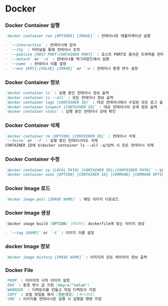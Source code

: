 # Docker

### Docker Container 실행

```md
`docker container run [OPTIONS] [IMAGE]` : 컨테이너로 애플리케이션 실행

- `--interactive` : 컨테이너에 접속
- `--tty` : 터미널을 통해 컨테이너 조작
- `--publish [HOST PORT:CONTAINER PORT]` : 호스트 PORT로 들어온 트래픽을 컨테이너 PORT로 전달
- `--detach` or `-d` : 컨테이너를 백그라운드에서 실행
- `--name` : 컨테이너 이름 설정
- `--env [KEY]:[VALUE] [IMAGE]` or `-e`: 컨테이너 환경 변수 설정
```

### Docker Container 정보

```md
`docker container ls` : 실행 중인 컨테이너 정보 출력
`docker container ls --all` : 모든 컨테이너 정보 출력
`docker container logs [CONTAINER ID]` : 대상 컨테이너에서 수집된 모든 로그 출력
`docker container inspect [CONTAINER ID]` : 대상 컨테이너의 상세 정보 출력
`docker container stats` : 실행 중인 컨테이너 상태 확인
```

### Docker Container 삭제

```md
`docker container rm [OPTION] [CONTAINER ID]` : 컨테이너 삭제
`--force` or `-f` : 실행 중인 컨테이너라도 삭제
CONTAINER ID에 $(docker container ls --all -q)입력 시 모든 컨테이너 삭제
```

### Docker Container 수정

```md
`docker container cp [LOCAL PATH] [CONTAINER ID]:[CONTAINER PATH]` : LOCAL PATH 내용을 CONTAINER PATH에 복사
`docker container exec [OPTION] [CONTAINER ID] [COMMAND] [COMMAND OPTION]` : 실행 중인 컨테이너에서 내부 명령 수행
```

### Docker Image 로드

```md
`docker image pull [IMAGE NAME]` : 해당 이미지 다운로드
```

### Docker Image 생성

```md
`docker image build [OPTION] [PATH]: dockerfile에 맞는 이미지 생성

- `--tag [NAME]` or `-t` : 이미지 이름 설정
```

### docker Image 정보

```md
`docker image history [IMAGE NAME]` : 이미지의 모든 레이어의 정보 출력
```

### Docker File

```md
`FROM` : 이미지의 시작 이미지 설정
`ENV` : 환경 변수 값 지정 [key]=["value"]
`WORKDIR` : 디렉토리를 만들고 작업 디렉토리 지정
`COPY` : 로컬 파일을 복사 [원본경로] [복사경로]
`CMD` : 이미지를 컨테이너로 실행 시 실행할 명령 지정
```
